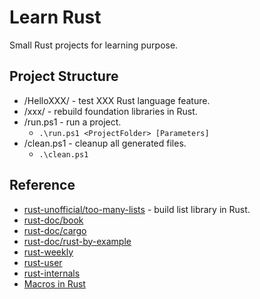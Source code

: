 # Learn Rust

Small Rust projects for learning purpose.

## Project Structure

* /HelloXXX/ - test XXX Rust language feature.
* /xxx/ - rebuild foundation libraries in Rust.
* /run.ps1 - run a project.
  * `.\run.ps1 <ProjectFolder> [Parameters]`
* /clean.ps1 - cleanup all generated files.
  * `.\clean.ps1`

## Reference

* [rust-unofficial/too-many-lists](https://github.com/rust-unofficial/too-many-lists) - build list library in Rust.
* [rust-doc/book](https://doc.rust-lang.org/book/title-page.html)
* [rust-doc/cargo](https://doc.rust-lang.org/cargo/index.html)
* [rust-doc/rust-by-example](https://doc.rust-lang.org/rust-by-example/index.html)
* [rust-weekly](https://this-week-in-rust.org/)
* [rust-user](https://users.rust-lang.org/)
* [rust-internals](https://internals.rust-lang.org/)
* [Macros in Rust](https://blog.logrocket.com/macros-in-rust-a-tutorial-with-examples/)
